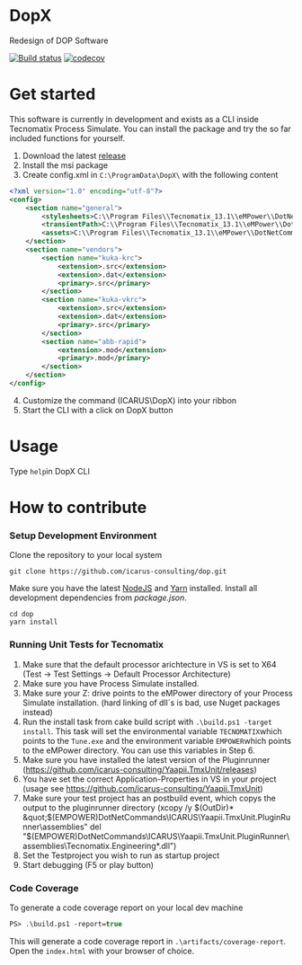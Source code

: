 # DopX
Redesign of DOP Software

[![Build status](https://ci.appveyor.com/api/projects/status/5vcpwy657jhc657o/branch/master?svg=true)](https://ci.appveyor.com/project/icarus-consulting/dop/branch/master) [![codecov](https://codecov.io/gh/icarus-consulting/dop/branch/master/graph/badge.svg?token=BvNWkVE2K1)](https://codecov.io/gh/icarus-consulting/dop)

# Get started
This software is currently in development and exists as a CLI inside Tecnomatix Process Simulate. You can install the package and try the so far included functions for yourself. 

1) Download the latest [release](https://github.com/icarus-consulting/dop/releases)
2) Install the msi package
3) Create config.xml in `C:\ProgramData\DopX\` with the following content
```xml
<?xml version="1.0" encoding="utf-8"?>
<config>
	<section name="general">
		<stylesheets>C:\\Program Files\\Tecnomatix_13.1\\eMPower\\DotNetCommands\\DopX\\stylesheets</stylesheets>
		<transientPath>C:\\Program Files\\Tecnomatix_13.1\\eMPower\\DotNetCommands\\DopX\\temp</transientPath>
		<assets>C:\\Program Files\\Tecnomatix_13.1\\eMPower\\DotNetCommands\\DopX\\assets</assets>
	</section>
	<section name="vendors">
		<section name="kuka-krc">
			<extension>.src</extension>
			<extension>.dat</extension>
			<primary>.src</primary>
		</section>
		<section name="kuka-vkrc">
			<extension>.src</extension>
			<extension>.dat</extension>
			<primary>.src</primary>
		</section>
		<section name="abb-rapid">
			<extension>.mod</extension>
			<primary>.mod</primary>
		</section>
	</section>
</config>
```

4) Customize the command (ICARUS\DopX) into your ribbon
5) Start the CLI with a click on DopX button

# Usage
Type `help`in DopX CLI

# How to contribute

### Setup Development Environment
Clone the repository to your local system
```
git clone https://github.com/icarus-consulting/dop.git
```
Make sure you have the latest [NodeJS](https://nodejs.org/en/) and [Yarn](https://yarnpkg.com) installed.
Install all development dependencies from _package.json_.
```
cd dop
yarn install
```

### Running Unit Tests for Tecnomatix
1. Make sure that the default processor arichtecture in VS is set to X64 (Test -> Test Settings -> Default Processor Architecture)
2. Make sure you have Process Simulate installed.
3. Make sure your Z: drive points to the eMPower directory of your Process Simulate installation. (hard linking of dll´s is bad, use Nuget packages instead)
4. Run the install task from cake build script with `.\build.ps1 -target install`. This task will set the environmental variable `TECNOMATIX`which points to the `Tune.exe` and the environment variable `EMPOWER`which points to the eMPower directory. You can use this variables in Step 6.
5. Make sure you have installed the latest version of the Pluginrunner (https://github.com/icarus-consulting/Yaapii.TmxUnit/releases)
6. You have set the correct Application-Properties in VS in your project (usage see https://github.com/icarus-consulting/Yaapii.TmxUnit)
7. Make sure your test project has an postbuild event, which copys the output to the pluginrunner directory (xcopy /y $(OutDir)* &quot;$(EMPOWER)DotNetCommands\ICARUS\Yaapii.TmxUnit.PluginRunner\assemblies&quot;&#xD;&#xA;del &quot;$(EMPOWER)DotNetCommands\ICARUS\Yaapii.TmxUnit.PluginRunner\assemblies\Tecnomatix.Engineering*.dll&quot;) 
8. Set the Testproject you wish to run as startup project
9. Start debugging (F5 or play button)

### Code Coverage
To generate a code coverage report on your local dev machine
```ps
PS> .\build.ps1 -report=true
```
This will generate a code coverage report in `.\artifacts/coverage-report`. Open the `index.html` with your browser of choice.